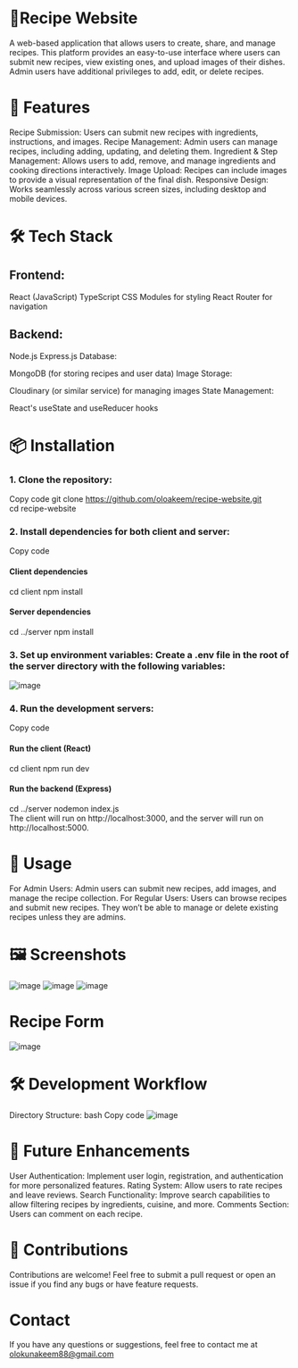 # 📖Recipe Website
A web-based application that allows users to create, share, and manage recipes. This platform provides an easy-to-use interface where users can submit new recipes, view existing ones, and upload images of their dishes. Admin users have additional privileges to add, edit, or delete recipes.

# 🚀 Features
Recipe Submission: Users can submit new recipes with ingredients, instructions, and images.
Recipe Management: Admin users can manage recipes, including adding, updating, and deleting them.
Ingredient & Step Management: Allows users to add, remove, and manage ingredients and cooking directions interactively.
Image Upload: Recipes can include images to provide a visual representation of the final dish.
Responsive Design: Works seamlessly across various screen sizes, including desktop and mobile devices.
# 🛠️ Tech Stack
## Frontend:

React (JavaScript)
TypeScript
CSS Modules for styling
React Router for navigation
## Backend:

Node.js
Express.js
Database:

MongoDB (for storing recipes and user data)
Image Storage:

Cloudinary (or similar service) for managing images
State Management:

React's useState and useReducer hooks
# 📦 Installation
### 1. Clone the repository: 
Copy code
git clone https://github.com/oloakeem/recipe-website.git<br>
cd recipe-website
### 2. Install dependencies for both client and server:

Copy code
#### Client dependencies
cd client
npm install

#### Server dependencies
cd ../server
npm install
### 3. Set up environment variables: Create a .env file in the root of the server directory with the following variables:

![image](https://github.com/user-attachments/assets/535bc0ff-4673-44ee-ac0c-14ab64b8c0d3)

### 4. Run the development servers:
Copy code
#### Run the client (React)
cd client
npm run dev

#### Run the backend (Express)
cd ../server
nodemon index.js<br>
The client will run on http://localhost:3000, and the server will run on http://localhost:5000.

# 🔧 Usage
For Admin Users:
Admin users can submit new recipes, add images, and manage the recipe collection.
For Regular Users:
Users can browse recipes and submit new recipes. They won’t be able to manage or delete existing recipes unless they are admins.
# 🖼️ Screenshots
![image](https://github.com/user-attachments/assets/535c793b-adfb-432d-a93b-ddeda4fd2650)
![image](https://github.com/user-attachments/assets/fc33d15a-536d-44b3-a1d0-b16bc6f7e683)
![image](https://github.com/user-attachments/assets/35708951-b029-4fb0-af60-8e4000a7d62a)

# Recipe Form
![image](https://github.com/user-attachments/assets/8eac554a-ae3d-4e59-8131-e927571ed267)

# 🛠️ Development Workflow
Directory Structure:
bash
Copy code
![image](https://github.com/user-attachments/assets/e1f98b49-72d8-4020-927d-20a282346fa9)

# 🚧 Future Enhancements
User Authentication: Implement user login, registration, and authentication for more personalized features.
Rating System: Allow users to rate recipes and leave reviews.
Search Functionality: Improve search capabilities to allow filtering recipes by ingredients, cuisine, and more.
Comments Section: Users can comment on each recipe.

# 🤝 Contributions
Contributions are welcome! Feel free to submit a pull request or open an issue if you find any bugs or have feature requests.

# Contact
If you have any questions or suggestions, feel free to contact me at olokunakeem88@gmail.com
